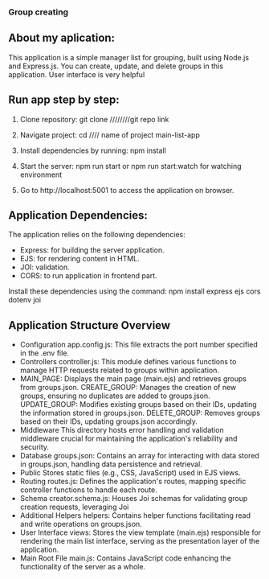 ### Group creating

## About my aplication:
This application is a simple manager list for grouping, built using Node.js and Express.js. You can create, update, and delete groups in this application. User interface is very helpful

## Run app step by step:
1. Clone repository:
    git clone   ////////git repo link

2. Navigate project:
    cd  //// name of project   main-list-app

3. Install dependencies by running:
    npm install

4. Start the server:
    npm run start or npm run start:watch for watching environment


5. Go to http://localhost:5001 to access the application on browser.

## Application Dependencies:
The application relies on the following dependencies:
- Express: for building the server application.
- EJS: for rendering content in HTML.
- JOI: validation.
- CORS: to run application in frontend part.

Install these dependencies using the command:
    npm install express ejs cors dotenv joi




## Application Structure Overview
- Configuration
app.config.js: This file extracts the port number specified in the .env file.
- Controllers
controller.js: This module defines various functions to manage HTTP requests related to groups within application.
- MAIN_PAGE: Displays the main page (main.ejs) and retrieves groups from groups.json.
CREATE_GROUP: Manages the creation of new groups, ensuring no duplicates are added to groups.json.
UPDATE_GROUP: Modifies existing groups based on their IDs, updating the information stored in groups.json.
DELETE_GROUP: Removes groups based on their IDs, updating groups.json accordingly.
- Middleware
This directory hosts error handling and validation middleware crucial for maintaining the application's reliability and security.
- Database
groups.json: Contains an array for interacting with data stored in groups.json, handling data persistence and retrieval.
- Public
Stores static files (e.g., CSS, JavaScript) used in EJS views.
- Routing
routes.js: Defines the application's routes, mapping specific controller functions to handle each route.
- Schema
creator.schema.js: Houses Joi schemas for validating group creation requests, leveraging Joi
- Additional Helpers
helpers: Contains helper functions facilitating read and write operations on groups.json.
- User Interface
views: Stores the view template (main.ejs) responsible for rendering the main list interface, serving as the presentation layer of the application.
- Main Root File
main.js: Contains JavaScript code enhancing the functionality of the server as a whole.